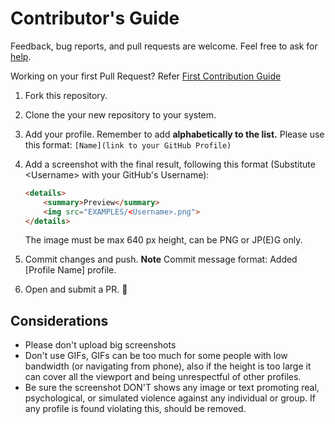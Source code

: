 # Contributor's Guide
Feedback, bug reports, and pull requests are welcome. Feel free to ask for [help](https://github.com/coderjojo/creative-profile-readme/issues).

Working on your first Pull Request? Refer [First Contribution Guide](https://github.com/firstcontributions/first-contributions)

1. Fork this repository.
2. Clone the your new repository to your system.
3. Add your profile. Remember to add **alphabetically to the list.** Please use this format: `[Name](link to your GitHub Profile)`
4. Add a screenshot with the final result, following this format (Substitute \<Username> with your GitHub's Username):

    ```html
    <details>
        <summary>Preview</summary>
        <img src="EXAMPLES/<Username>.png">
    </details>
    ```

    The image must be max 640 px height, can be PNG or JP(E)G only.
5. Commit changes and push. **Note** Commit message format: Added [Profile Name] profile.
6. Open and submit a PR. :tada:

## Considerations

- Please don't upload big screenshots
- Don't use GIFs, GIFs can be too much for some people with low bandwidth (or navigating from phone), also if the height is too large it can cover all the viewport and being unrespectful of other profiles.
- Be sure the screenshot DON'T shows any image or text promoting real, psychological, or simulated violence against any individual or group. If any profile is found violating this, should be removed.
